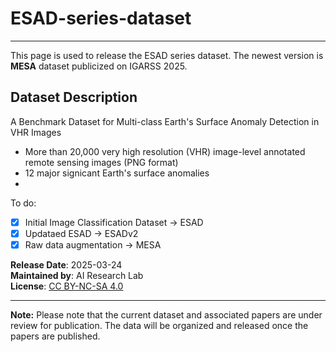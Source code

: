 # ESAD-series-dataset
---
This page is used to release the ESAD series dataset. 
The newest version is **MESA** dataset publicized on IGARSS 2025.

## Dataset Description
A Benchmark Dataset for Multi-class Earth's Surface Anomaly Detection in VHR Images
- More than 20,000 very high resolution (VHR) image-level annotated remote sensing images (PNG format)
- 12 major signicant Earth's surface anomalies
- 


To do:
- [x] Initial Image Classification Dataset -> ESAD
- [x] Updataed ESAD -> ESADv2
- [x] Raw data augmentation -> MESA 

**Release Date**: 2025-03-24  
**Maintained by**: AI Research Lab  
**License**: [CC BY-NC-SA 4.0]([https://creativecommons.org/licenses/by-nc-sa/4.0/](https://creativecommons.org/licenses/by-nc-sa/4.0/deed.en))


---
**Note:**
Please note that the current dataset and associated papers are under review for publication. The data will be organized and released once the papers are published.
